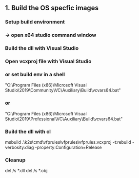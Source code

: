 <!--
SPDX-FileCopyrightText: © 2023 Siemens Healthcare GmbH

SPDX-License-Identifier: MIT
-->

## 1. Build the OS specfic images

### Setup build environment
### -> open x64 studio command window

### Build the dll with Visual Studio
### Open vcxproj file with Visual Studio
### or set build env in a shell
"C:\Program Files (x86)\Microsoft Visual Studio\2019\Community\VC\Auxiliary\Build\vcvars64.bat"
### or
"C:\Program Files (x86)\Microsoft Visual Studio\2019\Professional\VC\Auxiliary\Build\vcvars64.bat"
### Build the dll with cl
msbuild .\k2s\cmd\vfprules\vfprules\vfprules.vcxproj -t:rebuild -verbosity:diag -property:Configuration=Release

### Cleanup
del /s *.dll
del /s *.obj





